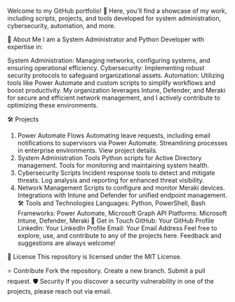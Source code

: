 Welcome to my GitHub portfolio! 🎉
Here, you'll find a showcase of my work, including scripts, projects, and tools developed for system administration, cybersecurity, automation, and more.

🚀 About Me
I am a System Administrator and Python Developer with expertise in:

System Administration: Managing networks, configuring systems, and ensuring operational efficiency.
Cybersecurity: Implementing robust security protocols to safeguard organizational assets.
Automation: Utilizing tools like Power Automate and custom scripts to simplify workflows and boost productivity.
My organization leverages Intune, Defender, and Meraki for secure and efficient network management, and I actively contribute to optimizing these environments.

🛠️ Projects
1. Power Automate Flows
Automating leave requests, including email notifications to supervisors via Power Automate.
Streamlining processes in enterprise environments.
View project details.
2. System Administration Tools
Python scripts for Active Directory management.
Tools for monitoring and maintaining system health.
3. Cybersecurity Scripts
Incident response tools to detect and mitigate threats.
Log analysis and reporting for enhanced threat visibility.
4. Network Management
Scripts to configure and monitor Meraki devices.
Integrations with Intune and Defender for unified endpoint management.
🛠️ Tools and Technologies
Languages: Python, PowerShell, Bash
Frameworks: Power Automate, Microsoft Graph API
Platforms: Microsoft Intune, Defender, Meraki
🔗 Get in Touch
GitHub: Your GitHub Profile
LinkedIn: Your LinkedIn Profile
Email: Your Email Address
Feel free to explore, use, and contribute to any of the projects here. Feedback and suggestions are always welcome!

📄 License
This repository is licensed under the MIT License.

⭐ Contribute
Fork the repository.
Create a new branch.
Submit a pull request.
🛡️ Security
If you discover a security vulnerability in one of the projects, please reach out via email.
